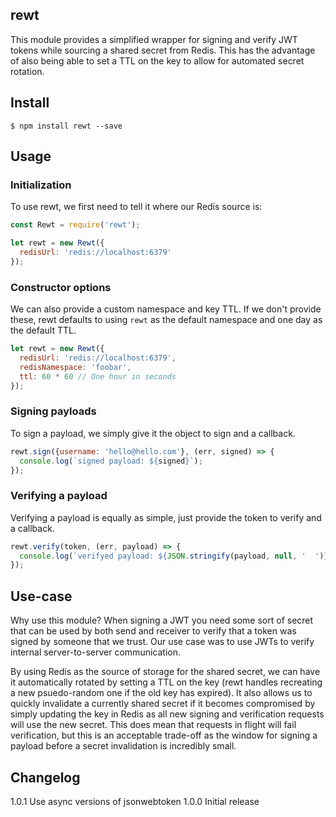 ## rewt
This module provides a simplified wrapper for signing and verify JWT tokens while
sourcing a shared secret from Redis. This has the advantage of also being able to
set a TTL on the key to allow for automated secret rotation.

## Install
```
$ npm install rewt --save
```

## Usage

### Initialization
To use rewt, we first need to tell it where our Redis source is:
```js
const Rewt = require('rewt');

let rewt = new Rewt({
  redisUrl: 'redis://localhost:6379'
});
```

### Constructor options
We can also provide a custom namespace and key TTL. If we don't provide these,
rewt defaults to using `rewt` as the default namespace and one day as the default
TTL.
```js
let rewt = new Rewt({
  redisUrl: 'redis://localhost:6379',
  redisNamespace: 'foobar',
  ttl: 60 * 60 // One hour in seconds
});
```

### Signing payloads
To sign a payload, we simply give it the object to sign and a callback.
```js
rewt.sign({username: 'hello@hello.com'}, (err, signed) => {
  console.log(`signed payload: ${signed}`);
});
```

### Verifying a payload
Verifying a payload is equally as simple, just provide the token to verify and
a callback.
```js
rewt.verify(token, (err, payload) => {
  console.log(`verifyed payload: ${JSON.stringify(payload, null, '  ')}`;
});
```

## Use-case
Why use this module? When signing a JWT you need some sort of secret that can be
used by both send and receiver to verify that a token was signed by someone that
we trust. Our use case was to use JWTs to verify internal server-to-server
communication.

By using Redis as the source of storage for the shared secret, we can have it
automatically rotated by setting a TTL on the key (rewt handles recreating a new
psuedo-random one if the old key has expired). It also allows us to quickly
invalidate a currently shared secret if it becomes compromised by simply
updating the key in Redis as all new signing and verification requests will use
the new secret. This does mean that requests in flight will fail verification,
but this is an acceptable trade-off as the window for signing a payload before
a secret invalidation is incredibly small.


## Changelog

1.0.1 Use async versions of jsonwebtoken
1.0.0 Initial release